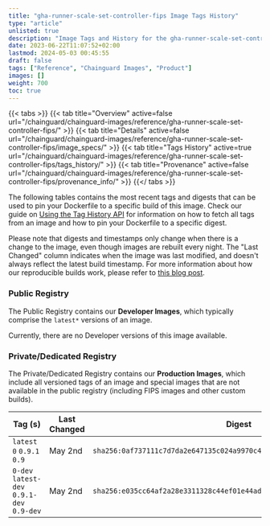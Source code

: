 ```yaml
---
title: "gha-runner-scale-set-controller-fips Image Tags History"
type: "article"
unlisted: true
description: "Image Tags and History for the gha-runner-scale-set-controller-fips Chainguard Image"
date: 2023-06-22T11:07:52+02:00
lastmod: 2024-05-03 00:45:55
draft: false
tags: ["Reference", "Chainguard Images", "Product"]
images: []
weight: 700
toc: true
---
```


{{< tabs >}}
{{< tab title="Overview" active=false url="/chainguard/chainguard-images/reference/gha-runner-scale-set-controller-fips/" >}}
{{< tab title="Details" active=false url="/chainguard/chainguard-images/reference/gha-runner-scale-set-controller-fips/image_specs/" >}}
{{< tab title="Tags History" active=true url="/chainguard/chainguard-images/reference/gha-runner-scale-set-controller-fips/tags_history/" >}}
{{< tab title="Provenance" active=false url="/chainguard/chainguard-images/reference/gha-runner-scale-set-controller-fips/provenance_info/" >}}
{{</ tabs >}}

The following tables contains the most recent tags and digests that can be used to pin your Dockerfile to a specific build of this image. Check our guide on [Using the Tag History API](/chainguard/chainguard-images/using-the-tag-history-api/) for information on how to fetch all tags from an image and how to pin your Dockerfile to a specific digest.

Please note that digests and timestamps only change when there is a change to the image, even though images are rebuilt every night. The "Last Changed" column indicates when the image was last modified, and doesn't always reflect the latest build timestamp. For more information about how our reproducible builds work, please refer to [this blog post](https://www.chainguard.dev/unchained/reproducing-chainguards-reproducible-image-builds).

### Public Registry
The Public Registry contains our **Developer Images**, which typically comprise the `latest*` versions of an image.

Currently, there are no Developer versions of this image available.

### Private/Dedicated Registry
The Private/Dedicated Registry contains our **Production Images**, which include all versioned tags of an image and special images that are not available in the public registry (including FIPS images and other custom builds).

| Tag (s)                                     | Last Changed | Digest                                                                    |
|---------------------------------------------|--------------|---------------------------------------------------------------------------|
|  `latest` `0` `0.9.1` `0.9`                 | May 2nd      | `sha256:0af737111c7d7da2e647135c024a9970c4542eae7095a139f9a53d9e2a68e102` |
|  `0-dev` `latest-dev` `0.9.1-dev` `0.9-dev` | May 2nd      | `sha256:e035cc64af2a28e3311328c44ef01e44ada6db34474d07df63ef166a08064e7b` |

